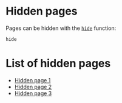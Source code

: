 # Hidden pages

Pages can be hidden with the [`hide`](@ref) function:

```@docs
hide
```

# List of hidden pages

- [Hidden page 1](x.md)
- [Hidden page 2](y.md)
- [Hidden page 3](z.md)
